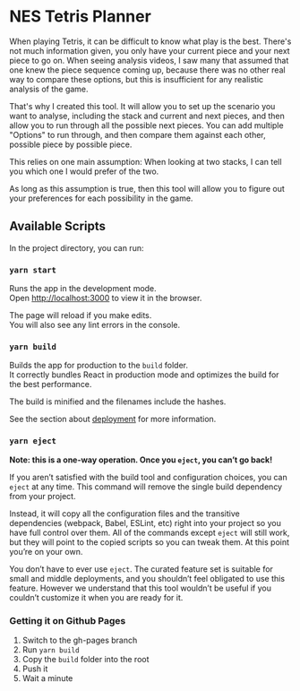 # NES Tetris Planner

When playing Tetris, it can be difficult to know what play is the best. There's not much information given, you only have your current piece and your next piece to go on. When seeing analysis videos, I saw many that assumed that one knew the piece sequence coming up, because there was no other real way to compare these options, but this is insufficient for any realistic analysis of the game.

That's why I created this tool. It will allow you to set up the scenario you want to analyse, including the stack and current and next pieces, and then allow you to run through all the possible next pieces. You can add multiple "Options" to run through, and then compare them against each other, possible piece by possible piece.

This relies on one main assumption: When looking at two stacks, I can tell you which one I would prefer of the two.

As long as this assumption is true, then this tool will allow you to figure out your preferences for each possibility in the game.

## Available Scripts

In the project directory, you can run:

### `yarn start`

Runs the app in the development mode.<br />
Open [http://localhost:3000](http://localhost:3000) to view it in the browser.

The page will reload if you make edits.<br />
You will also see any lint errors in the console.

### `yarn build`

Builds the app for production to the `build` folder.<br />
It correctly bundles React in production mode and optimizes the build for the best performance.

The build is minified and the filenames include the hashes.<br />

See the section about [deployment](https://facebook.github.io/create-react-app/docs/deployment) for more information.

### `yarn eject`

**Note: this is a one-way operation. Once you `eject`, you can’t go back!**

If you aren’t satisfied with the build tool and configuration choices, you can `eject` at any time. This command will remove the single build dependency from your project.

Instead, it will copy all the configuration files and the transitive dependencies (webpack, Babel, ESLint, etc) right into your project so you have full control over them. All of the commands except `eject` will still work, but they will point to the copied scripts so you can tweak them. At this point you’re on your own.

You don’t have to ever use `eject`. The curated feature set is suitable for small and middle deployments, and you shouldn’t feel obligated to use this feature. However we understand that this tool wouldn’t be useful if you couldn’t customize it when you are ready for it.


### Getting it on Github Pages

1. Switch to the gh-pages branch
2. Run `yarn build`
3. Copy the `build` folder into the root
4. Push it
5. Wait a minute